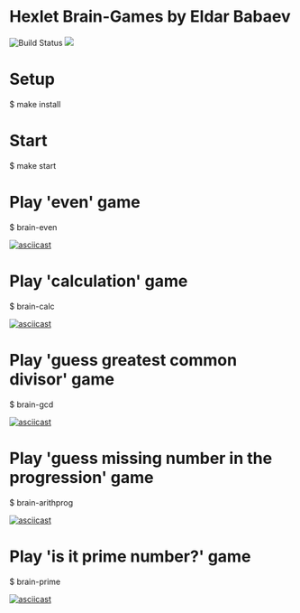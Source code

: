 # Hexlet Brain-Games by Eldar Babaev
![Build Status](https://travis-ci.org/BabayevEldar/project-lvl1-s486)
<a href="https://codeclimate.com/github/codeclimate/codeclimate/maintainability"><img src="https://api.codeclimate.com/v1/badges/a99a88d28ad37a79dbf6/maintainability" /></a>

# Setup

$ make install
 
# Start

$ make start

# Play 'even' game

$ brain-even

[![asciicast](https://asciinema.org/a/x2YDNeMnD9GYA4QiTVEh49SPQ.svg)](https://asciinema.org/a/x2YDNeMnD9GYA4QiTVEh49SPQ)

# Play 'calculation' game

$ brain-calc

[![asciicast](https://asciinema.org/a/244940.svg)](https://asciinema.org/a/244940)

# Play 'guess greatest common divisor' game

$ brain-gcd

[![asciicast](https://asciinema.org/a/244941.svg)](https://asciinema.org/a/244941)

# Play 'guess missing number in the progression' game

$ brain-arithprog

[![asciicast](https://asciinema.org/a/244942.svg)](https://asciinema.org/a/244942)

# Play 'is it prime number?' game

$ brain-prime

[![asciicast](https://asciinema.org/a/244943.svg)](https://asciinema.org/a/244943)
